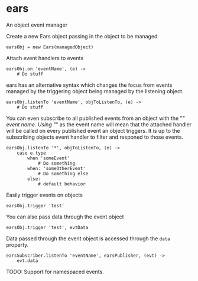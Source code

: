 ears
====

An object event manager


Create a new Ears object passing in the object to be managed

    earsObj = new Ears(managedObject)

Attach event handlers to events

    earsObj.on 'eventName', (e) ->
        # Do stuff

ears has an alternative syntax which changes the focus from events managed by the triggering object being managed by the listening object.

    earsObj.listenTo 'eventName', objToListenTo, (e) ->
        # Do stuff
        
You can even subscribe to all published events from an object with the "*" event name. Using "*" as the event name will mean that the attached handler will be called on every published event an object triggers. It is up to the subscribing objects event handler to filter and responed to those events.

    earsObj.listenTo '*', objToListenTo, (e) ->
        case e.type
            when 'someEvent'
                # Do something
            when: 'someOtherEvent'
                # Do something else
            else:
                # default behavior

Easily trigger events on objects

    earsObj.trigger 'test'

You can also pass data through the event object

    earsObj.trigger 'test', evtData

Data passed through the event object is accessed through the `data` property.

    earsSubscriber.listenTo 'eventName', earsPublisher, (evt) ->
        evt.data

TODO: Support for namespaced events.
